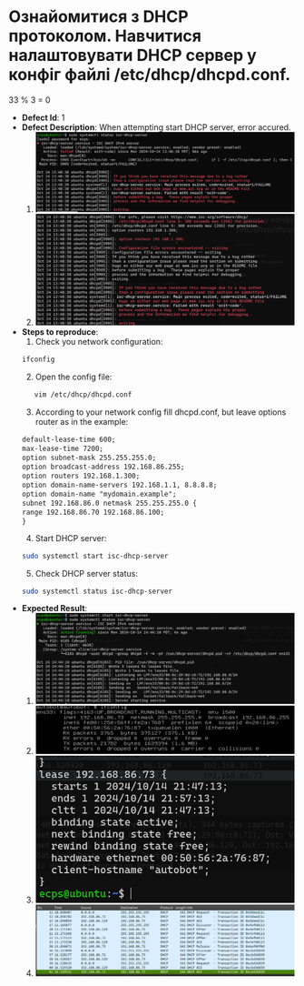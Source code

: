 # Ознайомитися з DHCP протоколом. Навчитися налаштовувати DHCP сервер у конфіг файлі /etc/dhcp/dhcpd.conf.

33 % 3 = 0

* **Defect Id**: 1
* **Defect Description**:
    When attempting start DHCP server, error accured.
    1. ![Status](./img/1.png)
    2. ![Journal](./img/2.png)
* **Steps to reproduce**:
    1. Check you network configuration:
    ```bash
    ifconfig
    ```
    2. Open the config file: 
    ```bash 
       vim /etc/dhcp/dhcpd.conf 
    ```
    3. According to your network config fill dhcpd.conf, but leave options router as in the example:
    ```
    default-lease-time 600;
    max-lease-time 7200;
    option subnet-mask 255.255.255.0;
    option broadcast-address 192.168.86.255;
    option routers 192.168.1.300;
    option domain-name-servers 192.168.1.1, 8.8.8.8;
    option domain-name "mydomain.example";
    subnet 192.168.86.0 netmask 255.255.255.0 {
    range 192.168.86.70 192.168.86.100;
    }
    ```
    4. Start DHCP server:
    ```bash
    sudo systemctl start isc-dhcp-server
    ```
    5. Check DHCP server status:
    ```bash
    sudo systemctl status isc-dhcp-server
    ```
* **Expected Result**:
    1. ![Start DHCP](./img/3.png)
    2. ![IP config on second PC](./img/4.png)
    3. ![DHCP lease file](./img/5.png)
    4. ![Wireshark](./img/6.png)

